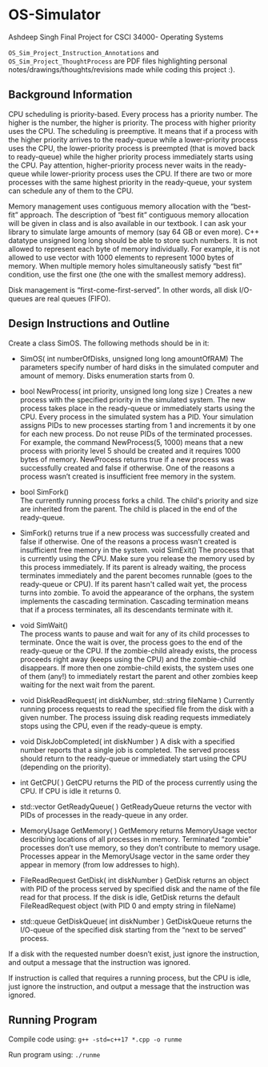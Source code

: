 # OS-Simulator
Ashdeep Singh
Final Project for CSCI 34000- Operating Systems

`OS_Sim_Project_Instruction_Annotations` and `OS_Sim_Project_ThoughtProcess` are PDF files highlighting personal notes/drawings/thoughts/revisions made while coding this project :).

## Background Information
CPU scheduling is priority-based. Every process has a priority number. The higher is the number, the higher is priority. The process with higher priority uses the CPU. The scheduling is preemptive. It means that if a process with the higher priority arrives to the ready-queue while a lower-priority process uses the CPU, the lower-priority process is preempted (that is moved back to ready-queue) while the higher priority process immediately starts using the CPU. Pay attention, higher-priority process never waits in the ready-queue while lower-priority process uses the CPU.
If there are two or more processes with the same highest priority in the ready-queue, your system can schedule any of them to the CPU.

Memory management uses contiguous memory allocation with the “best-fit” approach. The description of “best fit” contiguous memory allocation will be given in class and is also available in our textbook.
I can ask your library to simulate large amounts of memory (say 64 GB or even more). C++ datatype unsigned long long should be able to store such numbers.
It is not allowed to represent each byte of memory individually. For example, it is not allowed to use vector with 1000 elements to represent 1000 bytes of memory.
When multiple memory holes simultaneously satisfy “best fit” condition, use the first one (the one with the smallest memory address).
 
Disk management is “first-come-first-served”. In other words, all disk I/O-queues are real queues (FIFO).

## Design Instructions and Outline
Create a class SimOS. The following methods should be in it:
 
- SimOS( int numberOfDisks, unsigned long long amountOfRAM)
The parameters specify number of hard disks in the simulated computer and amount of memory.
Disks enumeration starts from 0.

- bool NewProcess( int priority, unsigned long long size )
Creates a new process with the specified priority in the simulated system. The new process takes place in the ready-queue or immediately starts using the CPU.
Every process in the simulated system has a PID. Your simulation assigns PIDs to new processes starting from 1 and increments it by one for each new process. Do not reuse PIDs of the terminated processes.
For example, the command NewProcess(5, 1000) means that a new process with priority level 5 should be created and it requires 1000 bytes of memory.
NewProcess returns true if a new process was successfully created and false if otherwise. One of the reasons a process wasn’t created is insufficient free memory in the system.

- bool SimFork()       
The currently running process forks a child. The child's priority and size are inherited from the parent. The child is placed in the end of the ready-queue.

- SimFork() returns true if a new process was successfully created and false if otherwise. One of the reasons a process wasn’t created is insufficient free memory in the system.
void SimExit()
The process that is currently using the CPU. Make sure you release the memory used by this process immediately. If its parent is already waiting, the process terminates immediately and the parent becomes runnable (goes to the ready-queue or CPU). If its parent hasn't called wait yet, the process turns into zombie.
To avoid the appearance of the orphans, the system implements the cascading termination. Cascading termination means that if a process terminates, all its descendants terminate with it.

- void SimWait()       
The process wants to pause and wait for any of its child processes to terminate. Once the wait is over, the process goes to the end of the ready-queue or the CPU. If the zombie-child already exists, the process proceeds right away (keeps using the CPU) and the zombie-child disappears. If more then one zombie-child exists, the system uses one of them (any!) to immediately restart the parent and other zombies keep waiting for the next wait from the parent.

- void DiskReadRequest( int diskNumber, std::string fileName )
Currently running process requests to read the specified file from the disk with a given number. The process issuing disk reading requests immediately stops using the CPU, even if the ready-queue is empty.

- void DiskJobCompleted( int diskNumber )
A disk with a specified number reports that a single job is completed. The served process should return to the ready-queue or immediately start using the CPU (depending on the priority).

- int GetCPU( )
GetCPU returns the PID of the process currently using the CPU. If CPU is idle it returns 0.

- std::vector<int> GetReadyQueue( )
GetReadyQueue returns the vector with PIDs of processes in the ready-queue in any order.

 - MemoryUsage GetMemory( )
GetMemory returns MemoryUsage vector describing locations of all processes in memory.
Terminated “zombie” processes don’t use memory, so they don’t contribute to memory usage.
Processes appear in the MemoryUsage vector in the same order they appear in memory (from low addresses to high).

 - FileReadRequest GetDisk( int diskNumber )
GetDisk returns an object with PID of the process served by specified disk and the name of the file read for that process. If the disk is idle, GetDisk returns the default FileReadRequest object (with PID 0 and empty string in fileName) 

 - std::queue<FileReadRequest> GetDiskQueue( int diskNumber )
GetDiskQueue returns the I/O-queue of the specified disk starting from the “next to be served” process.
 
 
If a disk with the requested number doesn’t exist, just ignore the instruction, and output a message that the instruction was ignored.
 
If instruction is called that requires a running process, but the CPU is idle, just ignore the instruction, and output a message that the instruction was ignored.
 
 ## Running Program
 Compile code using: `g++ -std=c++17 *.cpp -o runme`
 
 Run program using: `./runme`

